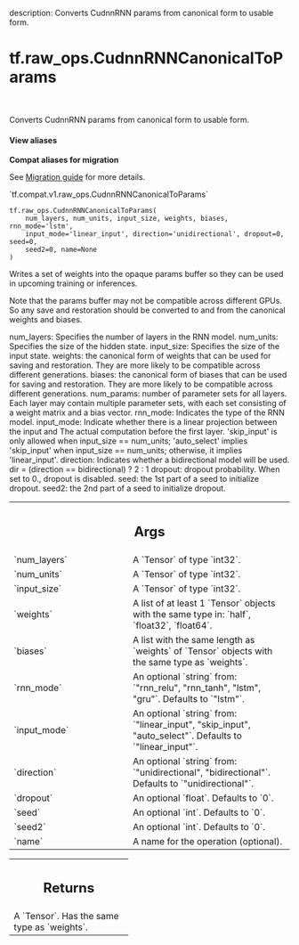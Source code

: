 description: Converts CudnnRNN params from canonical form to usable form.

<div itemscope itemtype="http://developers.google.com/ReferenceObject">
<meta itemprop="name" content="tf.raw_ops.CudnnRNNCanonicalToParams" />
<meta itemprop="path" content="Stable" />
</div>

# tf.raw_ops.CudnnRNNCanonicalToParams

<!-- Insert buttons and diff -->

<table class="tfo-notebook-buttons tfo-api nocontent" align="left">

</table>



Converts CudnnRNN params from canonical form to usable form.

<section class="expandable">
  <h4 class="showalways">View aliases</h4>
  <p>
<b>Compat aliases for migration</b>
<p>See
<a href="https://www.tensorflow.org/guide/migrate">Migration guide</a> for
more details.</p>
<p>`tf.compat.v1.raw_ops.CudnnRNNCanonicalToParams`</p>
</p>
</section>

<pre class="devsite-click-to-copy prettyprint lang-py tfo-signature-link">
<code>tf.raw_ops.CudnnRNNCanonicalToParams(
    num_layers, num_units, input_size, weights, biases, rnn_mode='lstm',
    input_mode='linear_input', direction='unidirectional', dropout=0, seed=0,
    seed2=0, name=None
)
</code></pre>



<!-- Placeholder for "Used in" -->

Writes a set of weights into the opaque params buffer so they can be used in
upcoming training or inferences.

Note that the params buffer may not be compatible across different GPUs. So any
save and restoration should be converted to and from the canonical weights and
biases.

num_layers: Specifies the number of layers in the RNN model.
num_units: Specifies the size of the hidden state.
input_size: Specifies the size of the input state.
weights: the canonical form of weights that can be used for saving
    and restoration. They are more likely to be compatible across different
    generations.
biases: the canonical form of biases that can be used for saving
    and restoration. They are more likely to be compatible across different
    generations.
num_params: number of parameter sets for all layers.
    Each layer may contain multiple parameter sets, with each set consisting of
    a weight matrix and a bias vector.
rnn_mode: Indicates the type of the RNN model.
input_mode: Indicate whether there is a linear projection between the input and
    The actual computation before the first layer. 'skip_input' is only allowed
    when input_size == num_units; 'auto_select' implies 'skip_input' when
    input_size == num_units; otherwise, it implies 'linear_input'.
direction: Indicates whether a bidirectional model will be used.
    dir = (direction == bidirectional) ? 2 : 1
dropout: dropout probability. When set to 0., dropout is disabled.
seed: the 1st part of a seed to initialize dropout.
seed2: the 2nd part of a seed to initialize dropout.

<!-- Tabular view -->
 <table class="responsive fixed orange">
<colgroup><col width="214px"><col></colgroup>
<tr><th colspan="2"><h2 class="add-link">Args</h2></th></tr>

<tr>
<td>
`num_layers`
</td>
<td>
A `Tensor` of type `int32`.
</td>
</tr><tr>
<td>
`num_units`
</td>
<td>
A `Tensor` of type `int32`.
</td>
</tr><tr>
<td>
`input_size`
</td>
<td>
A `Tensor` of type `int32`.
</td>
</tr><tr>
<td>
`weights`
</td>
<td>
A list of at least 1 `Tensor` objects with the same type in: `half`, `float32`, `float64`.
</td>
</tr><tr>
<td>
`biases`
</td>
<td>
A list with the same length as `weights` of `Tensor` objects with the same type as `weights`.
</td>
</tr><tr>
<td>
`rnn_mode`
</td>
<td>
An optional `string` from: `"rnn_relu", "rnn_tanh", "lstm", "gru"`. Defaults to `"lstm"`.
</td>
</tr><tr>
<td>
`input_mode`
</td>
<td>
An optional `string` from: `"linear_input", "skip_input", "auto_select"`. Defaults to `"linear_input"`.
</td>
</tr><tr>
<td>
`direction`
</td>
<td>
An optional `string` from: `"unidirectional", "bidirectional"`. Defaults to `"unidirectional"`.
</td>
</tr><tr>
<td>
`dropout`
</td>
<td>
An optional `float`. Defaults to `0`.
</td>
</tr><tr>
<td>
`seed`
</td>
<td>
An optional `int`. Defaults to `0`.
</td>
</tr><tr>
<td>
`seed2`
</td>
<td>
An optional `int`. Defaults to `0`.
</td>
</tr><tr>
<td>
`name`
</td>
<td>
A name for the operation (optional).
</td>
</tr>
</table>



<!-- Tabular view -->
 <table class="responsive fixed orange">
<colgroup><col width="214px"><col></colgroup>
<tr><th colspan="2"><h2 class="add-link">Returns</h2></th></tr>
<tr class="alt">
<td colspan="2">
A `Tensor`. Has the same type as `weights`.
</td>
</tr>

</table>

